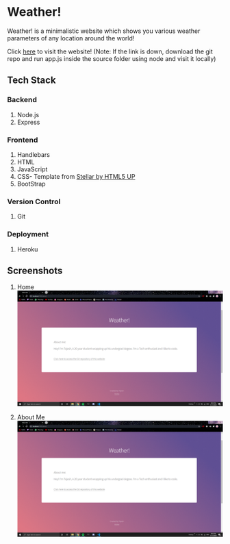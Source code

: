 # Weather!
Weather! is a minimalistic website which shows you various weather parameters of any location around the world!

Click [here](https://tejesh17-weather-app.herokuapp.com/) to visit the website!
(Note: If the link is down, download the git repo and run app.js inside the source folder using node and visit it locally)

## Tech Stack

### Backend 

1. Node.js
2. Express

### Frontend 

1. Handlebars
2. HTML
3. JavaScript
4. CSS- Template from [Stellar by HTML5 UP](https://html5up.net/stellar)
5. BootStrap 

### Version Control 
1. Git

### Deployment
1. Heroku

## Screenshots 
1. Home
![Alt Text](https://github.com/Tejesh17/node-weather/blob/master/screenshots/AboutMeScreenshot.PNG)

2. About Me
![Alt Text](https://github.com/Tejesh17/node-weather/blob/master/screenshots/AboutMeScreenshot.PNG)
